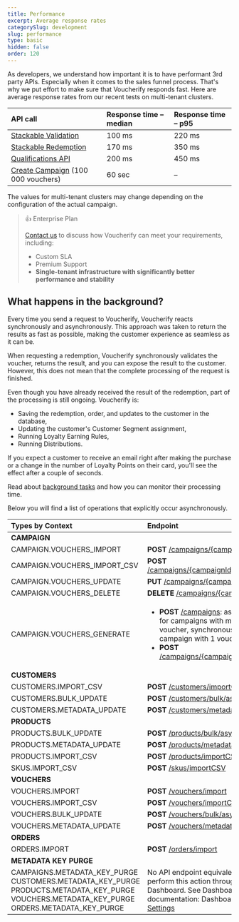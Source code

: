 ```yaml
---
title: Performance
excerpt: Average response rates
categorySlug: development
slug: performance
type: basic
hidden: false
order: 120
---
```


As developers, we understand how important it is to have performant 3rd party APIs. Especially when it comes to the sales funnel process. That's why we put effort to make sure that Voucherify responds fast. Here are average response rates from our recent tests on multi-tenant clusters. 

| **API call**                                              | **Response time – median** | **Response time – p95** |
| :-------------------------------------------------------- | :------------------------- | :---------------------- |
| [Stackable Validation](ref:validate-stacked-discounts)    | 100 ms                     | 220 ms                  |
| [Stackable Redemption](ref:redeem-stacked-discounts)      | 170 ms                     | 350 ms                  |
| [Qualifications API](ref:check-eligibility)               | 200 ms                     | 450 ms                  |
| [Create Campaign](ref:create-campaign) (100 000 vouchers) | 60 sec                     | –                       |

The values for multi-tenant clusters may change depending on the configuration of the actual campaign.

> 👍 Enterprise Plan
>
>[Contact us](https://www.voucherify.io/contact-sales) to discuss how Voucherify can meet your requirements, including:
> * Custom SLA
> * Premium Support
> * **Single-tenant infrastructure with significantly better performance and stability**

## What happens in the background?

Every time you send a request to Voucherify, Voucherify reacts synchronously and asynchronously. This approach was taken to return the results as fast as possible, making the customer experience as seamless as it can be.


When requesting a redemption, Voucherify synchronously validates the voucher, returns the result, and you can expose the result to the customer. However, this does not mean that the complete processing of the request is finished.


Even though you have already received the result of the redemption, part of the processing is still ongoing. Voucherify is:

- Saving the redemption, order, and updates to the customer in the database,
- Updating the customer's Customer Segment assignment,
- Running Loyalty Earning Rules,
- Running Distributions.

If you expect a customer to receive an email right after making the purchase or a change in the number of Loyalty Points on their card, you'll see the effect after a couple of seconds.

Read about [background tasks](https://support.voucherify.io/article/524-project-logs#background-tasks-overview) and how you can monitor their processing time.

Below you will find a list of operations that explicitly occur asynchronously. 

| **Types by Context**                                                                                                                                    | **Endpoint**                                                                                                                                                                                                                                                                                                                                                                                                     |
| :------------------------------------------------------------------------------------------------------------------------------------------------------ | :--------------------------------------------------------------------------------------------------------------------------------------------------------------------------------------------------------------------------------------------------------------------------------------------------------------------------------------------------------------------------------------------------------------- |
| **CAMPAIGN**                                                                                                                                            |                                                                                                                                                                                                                                                                                                                                                                                                                  |
| CAMPAIGN.VOUCHERS_IMPORT                                                                                                                                | **POST**   <!-- [/campaigns/{campaignId}/import](OpenAPI.json/paths/~1campaigns~1{campaignId}~1import/post) -->[/campaigns/{campaignId}/import](ref:import-vouchers-to-campaign)                                                                                                                                                                                                                                 |
| CAMPAIGN.VOUCHERS_IMPORT_CSV                                                                                                                            | **POST**   <!-- [/campaigns/{campaignId}/importCSV](OpenAPI.json/paths/~1campaigns~1{campaignId}~1importCSV/post) -->[/campaigns/{campaignId}/importCSV](ref:import-vouchers-to-campaign-using-csv)                                                                                                                                                                                                              |
| CAMPAIGN.VOUCHERS_UPDATE                                                                                                                                | **PUT** [/campaigns/{campaignId}](ref:update-campaign)                                                                                                                                                                                                                                                                                                                                                           |
| CAMPAIGN.VOUCHERS_DELETE                                                                                                                                | **DELETE** <!-- [/campaigns/{campaignId}](OpenAPI.json/paths/~1campaigns~1{campaignId}/delete}) -->[/campaigns/{campaignId}](ref:delete-campaign)                                                                                                                                                                                                                                                                |
| CAMPAIGN.VOUCHERS_GENERATE                                                                                                                              | <ul><li>**POST** <!-- [/campaigns](OpenAPI.json/paths/~1campaigns/post) -->[/campaigns](ref:create-campaign): asynchronous for campaigns with more than 1 voucher, synchronous for campaign with 1 voucher</li><li>**POST**    <!-- [/campaigns/{campaignId}/vouchers](OpenAPI.json/paths/~1campaigns~1{campaignId}~1vouchers/post) -->[/campaigns/{campaignId}/vouchers](ref:add-vouchers-to-campaign)</li><ul> |
| **CUSTOMERS**                                                                                                                                           |                                                                                                                                                                                                                                                                                                                                                                                                                  |
| CUSTOMERS.IMPORT_CSV                                                                                                                                    | **POST** <!-- [/customers/importCSV](OpenAPI.json/paths/~1customers~1importCSV/post) -->[/customers/importCSV](ref:import-customers-using-csv)                                                                                                                                                                                                                                                                   |
| CUSTOMERS.BULK_UPDATE                                                                                                                                   | **POST** <!-- [/customers/bulk/async](OpenAPI.json/paths/~1customers~1bulk~1async/post) -->[/customers/bulk/async](ref:update-customers-in-bulk)                                                                                                                                                                                                                                                                 |
| CUSTOMERS.METADATA_UPDATE                                                                                                                               | **POST** <!-- [/customers/metadata/async](OpenAPI.json/paths/~1customers~1metadata~1async/post) -->[/customers/metadata/async](ref:update-customers-metadata-in-bulk)                                                                                                                                                                                                                                            |
| **PRODUCTS**                                                                                                                                            |                                                                                                                                                                                                                                                                                                                                                                                                                  |
| PRODUCTS.BULK_UPDATE                                                                                                                                    | **POST** <!-- [/products/bulk/async](OpenAPI.json/paths/~1products~1bulk~1async/post) -->[/products/bulk/async](ref:update-products-in-bulk)<br>                                                                                                                                                                                                                                                                 |
| PRODUCTS.METADATA_UPDATE                                                                                                                                | **POST** <!-- [/products/metadata/async](OpenAPI.json/paths/~1products~1metadata~1async/post) -->[/products/metadata/async](ref:update-products-metadata-in-bulk)                                                                                                                                                                                                                                                |
| PRODUCTS.IMPORT_CSV                                                                                                                                     | **POST** <!-- [/products/importCSV](OpenAPI.json/paths/~1products~1importCSV/post) -->[/products/importCSV](ref:import-products-using-csv)                                                                                                                                                                                                                                                                       |
| SKUS.IMPORT_CSV                                                                                                                                         | **POST** <!-- [/skus/importCSV](OpenAPI.json/paths/~1skus~1importCSV/post) -->[/skus/importCSV](ref:import-skus-using-csv)                                                                                                                                                                                                                                                                                       |
| **VOUCHERS**                                                                                                                                            |                                                                                                                                                                                                                                                                                                                                                                                                                  |
| VOUCHERS.IMPORT                                                                                                                                         | **POST** <!-- [/vouchers/import](OpenAPI.json/paths/~1vouchers~1import/post) -->[/vouchers/import](ref:import-vouchers)                                                                                                                                                                                                                                                                                          |
| VOUCHERS.IMPORT_CSV                                                                                                                                     | **POST** <!-- [/vouchers/importCSV](OpenAPI.json/paths/~1vouchers~1importCSV/post) -->[/vouchers/importCSV](ref:import-vouchers-using-csv)                                                                                                                                                                                                                                                                       |
| VOUCHERS.BULK_UPDATE                                                                                                                                    | **POST** <!-- [/vouchers/bulk/async](OpenAPI.json/paths/~1vouchers~1bulk~1async/post) -->[/vouchers/bulk/async](ref:update-vouchers-in-bulk)<br>                                                                                                                                                                                                                                                                 |
| VOUCHERS.METADATA_UPDATE                                                                                                                                | **POST** <!-- [/vouchers/metadata/async](OpenAPI.json/paths/~1vouchers~1metadata~1async/post) -->[/vouchers/metadata/async](ref:update-vouchers-metadata-in-bulk)                                                                                                                                                                                                                                                |
| **ORDERS**                                                                                                                                              |                                                                                                                                                                                                                                                                                                                                                                                                                  |
| ORDERS.IMPORT                                                                                                                                           | **POST** [/orders/import](ref:import-orders)                                                                                                                                                                                                                                                                                                                                                                     |
| **METADATA KEY PURGE**                                                                                                                                  |                                                                                                                                                                                                                                                                                                                                                                                                                  |
| CAMPAIGNS.METADATA_KEY_PURGE<br>CUSTOMERS.METADATA_KEY_PURGE<br>PRODUCTS.METADATA_KEY_PURGE<br>VOUCHERS.METADATA_KEY_PURGE<br>ORDERS.METADATA_KEY_PURGE | No API endpoint equivalent. You can perform this action through the Dashboard. See Dashboard documentation: Dashboard > [Project Settings](https://support.voucherify.io/article/99-schema-validation-metadata#maintenance)                                                                                                                                                                                      |

